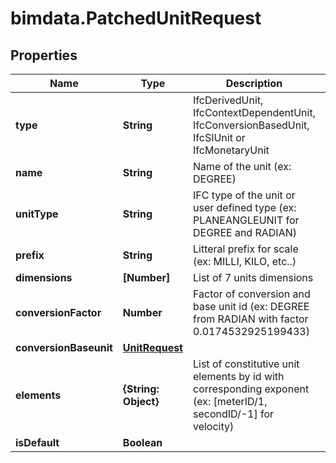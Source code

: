 # bimdata.PatchedUnitRequest

## Properties

Name | Type | Description | Notes
------------ | ------------- | ------------- | -------------
**type** | **String** | IfcDerivedUnit, IfcContextDependentUnit, IfcConversionBasedUnit, IfcSIUnit or IfcMonetaryUnit | [optional] 
**name** | **String** | Name of the unit (ex: DEGREE) | [optional] 
**unitType** | **String** | IFC type of the unit or user defined type (ex: PLANEANGLEUNIT for DEGREE and RADIAN) | [optional] 
**prefix** | **String** | Litteral prefix for scale (ex: MILLI, KILO, etc..) | [optional] 
**dimensions** | **[Number]** | List of 7 units dimensions | [optional] 
**conversionFactor** | **Number** | Factor of conversion and base unit id (ex: DEGREE from RADIAN with factor 0.0174532925199433) | [optional] 
**conversionBaseunit** | [**UnitRequest**](UnitRequest.md) |  | [optional] 
**elements** | **{String: Object}** | List of constitutive unit elements by id with corresponding exponent (ex: [meterID/1, secondID/-1] for velocity) | [optional] 
**isDefault** | **Boolean** |  | [optional] 


